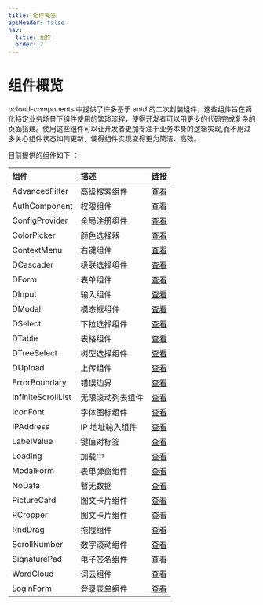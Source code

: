```yaml
---
title: 组件概览
apiHeader: false
nav:
  title: 组件
  order: 2
---
```


# 组件概览

pcloud-components 中提供了许多基于 antd 的二次封装组件，这些组件旨在简化特定业务场景下组件使用的繁琐流程，使得开发者可以用更少的代码完成复杂的页面搭建。使用这些组件可以让开发者更加专注于业务本身的逻辑实现,而不用过多关心组件状态如何更新，使得组件实现变得更为简洁、高效。

目前提供的组件如下 ：

| 组件               | 描述             | 链接                                     |
| :----------------- | :--------------- | :--------------------------------------- |
| AdvancedFilter     | 高级搜索组件     | [查看](/components/advanced-filter)      |
| AuthComponent      | 权限组件         | [查看](/components/auth-component)       |
| ConfigProvider     | 全局注册组件     | [查看](/components/config-provider)      |
| ColorPicker        | 颜色选择器       | [查看](/components/color-picker)         |
| ContextMenu        | 右键组件         | [查看](/components/context-menu)         |
| DCascader          | 级联选择组件     | [查看](/components/d-cascader)           |
| DForm              | 表单组件         | [查看](/components/d-form)               |
| DInput             | 输入组件         | [查看](/components/d-input)              |
| DModal             | 模态框组件       | [查看](/components/d-modal)              |
| DSelect            | 下拉选择组件     | [查看](/components/d-select)             |
| DTable             | 表格组件         | [查看](/components/d-table)              |
| DTreeSelect        | 树型选择组件     | [查看](/components/d-tree-select)        |
| DUpload            | 上传组件         | [查看](/components/d-upload)             |
| ErrorBoundary      | 错误边界         | [查看](/components/error-boundary)       |
| InfiniteScrollList | 无限滚动列表组件 | [查看](/components/infinite-scroll-list) |
| IconFont           | 字体图标组件     | [查看](/components/icon-font)            |
| IPAddress          | IP 地址输入组件  | [查看](/components/ip-address)           |
| LabelValue         | 键值对标签       | [查看](/components/label-value)          |
| Loading            | 加载中           | [查看](/components/loading)              |
| ModalForm          | 表单弹窗组件     | [查看](/components/modal-form)           |
| NoData             | 暂无数据         | [查看](/components/no-data)              |
| PictureCard        | 图文卡片组件     | [查看](/components/picture-card)         |
| RCropper           | 图文卡片组件     | [查看](/components/r-cropper)            |
| RndDrag            | 拖拽组件         | [查看](/components/rnd-drag)             |
| ScrollNumber       | 数字滚动组件     | [查看](/components/scroll-number)        |
| SignaturePad       | 电子签名组件     | [查看](/components/signature-pad)        |
| WordCloud          | 词云组件         | [查看](/components/word-cloud)           |
| LoginForm          | 登录表单组件     | [查看](/components/login-form)           |
